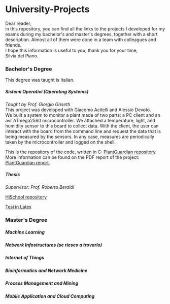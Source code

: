 # University-Projects

Dear reader,  
in this repository, you can find all the links to the projects I developed for my exams during my bachelor's and master's degrees, together with a short description. Almost all of them were done in a team with colleagues and friends.  
I hope this information is useful to you, thank you for your time,  
Silvia del Piano.


### Bachelor's Degree 

This degree was taught is Italian.   

##### **Sistemi Operativi** (Operating Systems)

*Taught by Prof. Giorgio Grisetti*  
This project was developed with Giacomo Acitelli and Alessio Devoto.   
We built a system to monitor a plant made of two parts: a PC client and an avr ATmega2560 microcontroller. We attached a temperature, light, and humidity sensor to this board to collect data. With the client, the user can interact with the board from the command line and request the data that is being measured by the sensors. In any case, measures are periodically taken by the microcontroller and logged on the shell.

This is the repository of the code, written in C: [PlantGuardian repository](https://github.com/giacomo1096/ProgettoOS.git).
More information can be found on the PDF report of the project: [PlantGuardian report](https://github.com/giacomo1096/ProgettoOS/blob/master/so_report.pdf).



##### **Thesis**

*Supervisor: Prof. Roberto Beraldi*  


[HiSchool repository](https://github.com/SilviadelPiano/HiSchool.git)  

[Tesi in Latex](https://github.com/SilviadelPiano/Tesi_Triennale.git)

### Master's Degree

##### **Machine Learning**


##### **Network Infostructures** (se riesco a trovarlo)


##### **Internet of Things** 


##### **Bioinformatics and Network Medicine**



##### **Process Management and Mining**


##### **Mobile Application and Cloud Computing**
